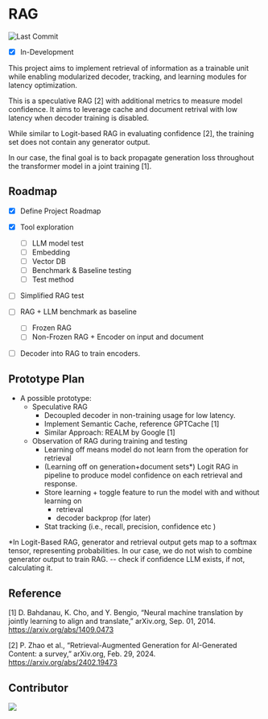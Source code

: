 # RAG 
![Last Commit](https://img.shields.io/github/last-commit/evalece/RAG)
- [x] In-Development 

This project aims to implement retrieval of information as a trainable unit while enabling modularized decoder, tracking, and learning modules for latency optimization. 
 
This is a speculative RAG [2] with additional metrics to measure model confidence. It aims to leverage cache and document retrival with low latency when decoder training is disabled. 

While similar to Logit-based RAG in evaluating confidence [2], the training set does not contain any generator output.

In our case, the final goal is to back propagate generation loss throughout the transformer model in a joint training [1].   




<!-- ROADMAP -->
## Roadmap
- [x] Define Project Roadmap 
- [x] Tool exploration 
    - [ ] LLM model test 
    - [ ] Embedding 
    - [ ] Vector DB
    - [ ] Benchmark & Baseline testing
    - [ ] Test method 
- [ ] Simplified RAG test
- [ ] RAG + LLM benchmark as baseline 
    - [ ] Frozen RAG
    - [ ] Non-Frozen RAG + Encoder on input and document 
- [ ] Decoder into RAG to train encoders. 


## Prototype Plan

- A possible prototype: 
    - Speculative RAG 
        - Decoupled decoder in non-training usage for low latency. 
        - Implement Semantic Cache, reference GPTCache [1] 
        - Similar Approach: REALM by Google [1]
    - Observation of RAG during training and testing 
        - Learning off means model do not learn from the operation for retrieval 
        -  (Learning off on generation+document sets*) Logit RAG in pipeline to produce model confidence on each retrieval and response. 
        - Store learning + toggle feature to run the model with and without learning on 
            - retrieval 
            - decoder backprop (for later) 
        - Stat tracking (i.e., recall, precision, confidence etc )
    
*In Logit-Based RAG, generator and retrieval output gets map to a softmax tensor, representing probabilities. In our case, we do not wish to combine generator output to train RAG. -- check if confidence LLM exists, if not, calculating it.


## Reference
  [1] D. Bahdanau, K. Cho, and Y. Bengio, “Neural machine translation by jointly learning to align and translate,” arXiv.org, Sep. 01, 2014. https://arxiv.org/abs/1409.0473

  [2] P. Zhao et al., “Retrieval-Augmented Generation for AI-Generated Content: a survey,” arXiv.org, Feb. 29, 2024. https://arxiv.org/abs/2402.19473
## Contributor

<a href="https://github.com/evalece/RAG/graphs/contributors">
  <img src="https://contrib.rocks/image?repo=evalece/RAG" />
</a>
